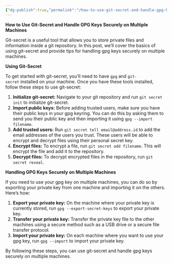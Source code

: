 ```yaml
---
{"dg-publish":true,"permalink":"/how-to-use-git-secret-and-handle-gpg-keys-securely-on-multiple-machines/"}
---
```



**How to Use Git-Secret and Handle GPG Keys Securely on Multiple Machines**

Git-secret is a useful tool that allows you to store private files and information inside a git repository. In this post, we’ll cover the basics of using git-secret and provide tips for handling gpg keys securely on multiple machines.

**Using Git-Secret**

To get started with git-secret, you’ll need to have `gpg` and `git-secret` installed on your machine. Once you have these tools installed, follow these steps to use git-secret:

1.  **Initialize git-secret:** Navigate to your git repository and run `git secret init` to initialize git-secret.
2.  **Import public keys:** Before adding trusted users, make sure you have their public keys in your gpg keyring. You can do this by asking them to send you their public key and then importing it using `gpg --import filename`.
3.  **Add trusted users:** Run `git secret tell email@address.id` to add the email addresses of the users you trust. These users will be able to encrypt and decrypt files using their personal secret key.
4.  **Encrypt files:** To encrypt a file, run `git secret add filename`. This will encrypt the file and add it to the repository.
5.  **Decrypt files:** To decrypt encrypted files in the repository, run `git secret reveal`.

**Handling GPG Keys Securely on Multiple Machines**

If you need to use your gpg key on multiple machines, you can do so by exporting your private key from one machine and importing it on the others. Here’s how:

1.  **Export your private key:** On the machine where your private key is currently stored, run `gpg --export-secret-keys` to export your private key.
2.  **Transfer your private key:** Transfer the private key file to the other machines using a secure method such as a USB drive or a secure file transfer protocol.
3.  **Import your private key:** On each machine where you want to use your gpg key, run `gpg --import` to import your private key.

By following these steps, you can use git-secret and handle gpg keys securely on multiple machines.